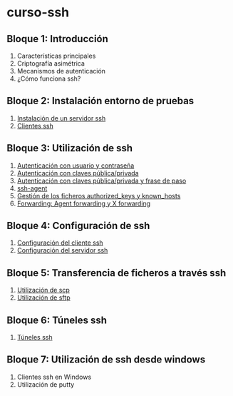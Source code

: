 # curso-ssh

## Bloque 1: Introducción

1. Características principales
1. Criptografía asimétrica
1. Mecanismos de autenticación
1. ¿Cómo funciona ssh?

## Bloque 2: Instalación entorno de pruebas

1. [Instalación de un servidor ssh](b2/sshd)
1. [Clientes ssh](b2/ssh)

## Bloque 3: Utilización de ssh

1. [Autenticación con usuario y contraseña](b3/user-pass)
1. [Autenticación con claves pública/privada](b3/pubkey)
1. [Autenticación con claves pública/privada y frase de paso](b3/pubkey-passphrase)
1. [ssh-agent](b3/ssh-agent)
1. [Gestión de los ficheros authorized\_keys y known\_hosts](b3/gest-fich)
1. [Forwarding: Agent forwarding y X forwarding](b3/forwarding)

## Bloque 4: Configuración de ssh

1. [Configuración del cliente ssh](b4/configuracion_ssh)
1. [Configuración del servidor ssh](b4/configuracion_sshd)

## Bloque 5: Transferencia de ficheros a través ssh

1. [Utilización de scp](b5/scp)
1. [Utilización de sftp](b5/sftp)

## Bloque 6: Túneles ssh

1. [Túneles ssh](b6/tuneles)

## Bloque 7: Utilización de ssh desde windows

1. Clientes ssh en Windows
1. Utilización de putty
